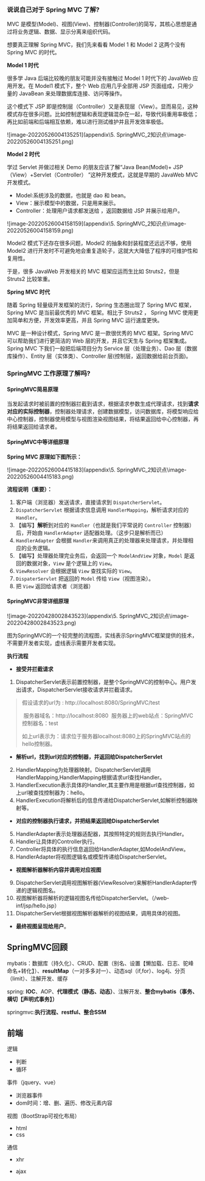 ### 说说自己对于 Spring MVC 了解?

MVC 是模型(Model)、视图(View)、控制器(Controller)的简写，其核心思想是通过将业务逻辑、数据、显示分离来组织代码。



想要真正理解 Spring MVC，我们先来看看 Model 1 和 Model 2 这两个没有 Spring MVC 的时代。

**Model 1 时代**

很多学 Java 后端比较晚的朋友可能并没有接触过 Model 1 时代下的 JavaWeb 应用开发。在 Model1 模式下，整个 Web 应用几乎全部用 JSP 页面组成，只用少量的 JavaBean 来处理数据库连接、访问等操作。

这个模式下 JSP 即是控制层（Controller）又是表现层（View）。显而易见，这种模式存在很多问题。比如控制逻辑和表现逻辑混杂在一起，导致代码重用率极低；再比如前端和后端相互依赖，难以进行测试维护并且开发效率极低。

![image-20220526004135251](appendix\5. SpringMVC_2知识点\image-20220526004135251.png)

**Model 2 时代**

学过 Servlet 并做过相关 Demo 的朋友应该了解“Java Bean(Model)+ JSP（View）+Servlet（Controller） ”这种开发模式，这就是早期的 JavaWeb MVC 开发模式。

- Model:系统涉及的数据，也就是 dao 和 bean。
- View：展示模型中的数据，只是用来展示。
- Controller：处理用户请求都发送给 ，返回数据给 JSP 并展示给用户。

![image-20220526004158159](appendix\5. SpringMVC_2知识点\image-20220526004158159.png)

Model2 模式下还存在很多问题，Model2 的抽象和封装程度还远远不够，使用 Model2 进行开发时不可避免地会重复造轮子，这就大大降低了程序的可维护性和复用性。

于是，很多 JavaWeb 开发相关的 MVC 框架应运而生比如 Struts2，但是 Struts2 比较笨重。

**Spring MVC 时代**

随着 Spring 轻量级开发框架的流行，Spring 生态圈出现了 Spring MVC 框架， Spring MVC 是当前最优秀的 MVC  框架。相比于 Struts2 ， Spring MVC 使用更加简单和方便，开发效率更高，并且 Spring MVC 运行速度更快。

MVC 是一种设计模式，Spring MVC 是一款很优秀的 MVC 框架。Spring MVC 可以帮助我们进行更简洁的 Web  层的开发，并且它天生与 Spring 框架集成。Spring MVC 下我们一般把后端项目分为 Service 层（处理业务）、Dao  层（数据库操作）、Entity 层（实体类）、Controller 层(控制层，返回数据给前台页面)。



### SpringMVC 工作原理了解吗?



#### SpringMVC简易原理

当发起请求时被前置的控制器拦截到请求，根据请求参数生成代理请求，找到**请求对应的实际控制器**，控制器处理请求，创建数据模型，访问数据库，将模型响应给中心控制器，控制器使用模型与视图渲染视图结果，将结果返回给中心控制器，再将结果返回给请求者。



#### SpringMVC中等详细原理

**Spring MVC 原理如下图所示：**

![image-20220526004415183](appendix\5. SpringMVC_2知识点\image-20220526004415183.png)

**流程说明（重要）：**

1. 客户端（浏览器）发送请求，直接请求到 `DispatcherServlet`。
2. `DispatcherServlet` 根据请求信息调用 `HandlerMapping`，解析请求对应的 `Handler`。
3. 【编写】**解析**到对应的 `Handler`（也就是我们平常说的 `Controller` 控制器）后，开始由 `HandlerAdapter` 适配器处理。（这步只是解析而已）
4. `HandlerAdapter` 会根据 `Handler`来调用真正的处理器来处理请求，并处理相应的业务逻辑。
5. 【编写】处理器处理完业务后，会返回一个 `ModelAndView` 对象，`Model` 是返回的数据对象，`View` 是个逻辑上的 `View`。
6. `ViewResolver` 会根据逻辑 `View` 查找实际的 `View`。
7. `DispaterServlet` 把返回的 `Model` 传给 `View`（视图渲染）。
8. 把 `View` 返回给请求者（浏览器）



#### SpringMVC非常详细原理

![image-20220428002843523](appendix\5. SpringMVC_2知识点\image-20220428002843523.png)

图为SpringMVC的一个较完整的流程图，实线表示SpringMVC框架提供的技术，不需要开发者实现，虚线表示需要开发者实现。

**执行流程**

- **接受并拦截请求**

1. DispatcherServlet表示前置控制器，是整个SpringMVC的控制中心。用户发出请求，DispatcherServlet接收请求并拦截请求。

> 假设请求的url为 : http://localhost:8080/SpringMVC/test
>
> ​	服务器域名：http://localhost:8080
> ​	服务器上的web站点：SpringMVC
> ​	控制器名：test
>
> 如上url表示为：请求位于服务器localhost:8080上的SpringMVC站点的hello控制器。

- **解析url，找到url对应的控制器，并返回给DispatcherServlet**

2. HandlerMapping为处理器映射。DispatcherServlet调用HandlerMapping,HandlerMapping根据请求url查找Handler。
3. HandlerExecution表示具体的Handler,其主要作用是根据url查找控制器，如上url被查找控制器为：hello。
4. HandlerExecution将解析后的信息传递给DispatcherServlet,如解析控制器映射等。

- **对应的控制器执行请求，并把结果返回给DispatcherServlet**

5. HandlerAdapter表示处理器适配器，其按照特定的规则去执行Handler。
6. Handler让具体的Controller执行。
7. Controller将具体的执行信息返回给HandlerAdapter,如ModelAndView。
8. HandlerAdapter将视图逻辑名或模型传递给DispatcherServlet。

- **视图解析器解析内容并调用对应视图**

9. DispatcherServlet调用视图解析器(ViewResolver)来解析HandlerAdapter传递的逻辑视图名。
10. 视图解析器将解析的逻辑视图名传给DispatcherServlet。（/web-inf/jsp/hello.jsp）
11. DispatcherServlet根据视图解析器解析的视图结果，调用具体的视图。

- **最终视图呈现给用户**。





## SpringMVC回顾

mybatis：数据库（持久化）、CRUD、配置（别名、设置【懒加载、日志、驼峰命名+转化】）、**resultMap**（一对多多对一）、动态sql（if,for）、log4j、分页（limit）、注解开发、缓存

spring: **IOC**、AOP、**代理模式（静态、动态）**、注解开发、**整合mybatis（事务、横切【声明式事务】）**

springmvc:**执行流程、restful、整合SSM**



## 前端

逻辑

- 判断
- 循环



事件（jquery、vue）

- 浏览器事件
- dom时间：增、删、遍历、修改元素内容



视图（BootStrap可视化布局）

- html
- css



通信

- xhr

- ajax

